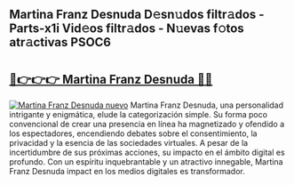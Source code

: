 ## Martina Franz Desnuda D𝚎sn𝚞dos filtr𝚊dos - Parts-x1i Vid𝚎os filtr𝚊dos - N𝚞evas f𝚘tos atr𝚊ctivas PSOC6

# <h2><a href="http://mb665ty.tromn.icu/?c=Martina+Franz+Desnuda">🔗👉👉👉 Martina Franz Desnuda 🔗🔗</a></h2>

[![Martina Franz Desnuda nuevo](https://i.imgur.com/pEAQMta.gif)](http://mb665ty.tromn.icu/?c=Martina+Franz+Desnuda)
Martina Franz Desnuda, una personalidad intrigante y enigmática, elude la categorización simple. Su forma poco convencional de crear una presencia en línea ha magnetizado y ofendido a los espectadores, encendiendo debates sobre el consentimiento, la privacidad y la esencia de las sociedades virtuales. A pesar de la incertidumbre de sus próximas acciones, su impacto en el ámbito digital es profundo. Con un espíritu inquebrantable y un atractivo innegable, Martina Franz Desnuda impact en los medios digitales es transformador.
